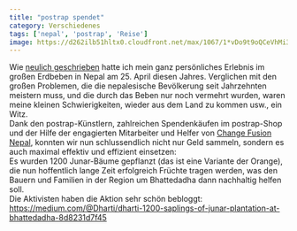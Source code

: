 ```yaml
---
title: "postrap spendet"
category: Verschiedenes
tags: ['nepal', 'postrap', 'Reise']
image: https://d262ilb51hltx0.cloudfront.net/max/1067/1*vDo9t9oQCeVhMi3Um6w8pw.jpeg
---
```


Wie [neulich geschrieben](http://www.misantropolis.de/2015/05/unterstuetzung-fuer-nepal/) hatte ich mein ganz persönliches Erlebnis im großen Erdbeben in Nepal am 25. April diesen Jahres. Verglichen mit den großen Problemen, die die nepalesische Bevölkerung seit Jahrzehnten meistern muss, und die durch das Beben nur noch vermehrt wurden, waren meine kleinen Schwierigkeiten, wieder aus dem Land zu kommen usw., ein Witz.  
Dank den postrap-Künstlern, zahlreichen Spendenkäufen im postrap-Shop und der Hilfe der engagierten Mitarbeiter und Helfer von [Change Fusion Nepal](http://changefusionnepal.org/), konnten wir nun schlussendlich nicht nur Geld sammeln, sondern es auch maximal effektiv und effizient einsetzen:  
Es wurden 1200 Junar-Bäume gepflanzt (das ist eine Variante der Orange), die nun hoffentlich lange Zeit erfolgreich Früchte tragen werden, was den Bauern und Familien in der Region um Bhattedadha dann nachhaltig helfen soll.  
Die Aktivisten haben die Aktion sehr schön bebloggt: <https://medium.com/@Dharti/dharti-1200-saplings-of-junar-plantation-at-bhattedadha-8d8231d7f45>
